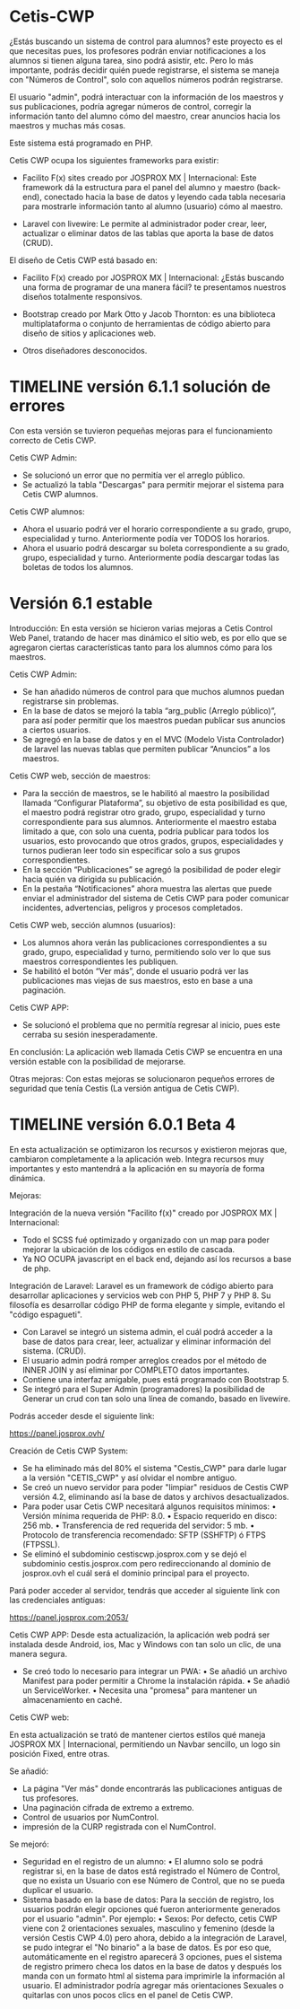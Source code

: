 # Cetis-CWP

¿Estás buscando un sistema de control para alumnos? este proyecto es el que necesitas pues, los profesores podrán enviar notificaciones a los alumnos si tienen alguna tarea, sino podrá asistir, etc. Pero lo más importante, podrás decidir quién puede registrarse, el sistema se maneja con "Números de Control", solo con aquellos números podrán registrarse.

El usuario "admin", podrá interactuar con la información de los maestros y sus publicaciones, podría agregar números de control, corregir la información tanto del alumno cómo del maestro, crear anuncios hacia los maestros y muchas más cosas.

Este sistema está programado en PHP.

Cetis CWP ocupa los siguientes frameworks para existir:

- Facilito F(x) sites creado por JOSPROX MX | Internacional: Este framework dá la estructura para el panel del alumno y maestro (back-end), conectado hacia la base de datos y leyendo cada tabla necesaria para mostrarle información tanto al alumno (usuario) cómo al maestro.

- Laravel con livewire: Le permite al administrador poder crear, leer, actualizar o eliminar datos de las tablas que aporta la base de datos (CRUD).

El diseño de Cetis CWP está basado en:

- Facilito F(x) creado por JOSPROX MX | Internacional: ¿Estás buscando una forma de programar de una manera fácil? te presentamos nuestros diseños totalmente responsivos.

- Bootstrap creado por Mark Otto y Jacob Thornton: es una biblioteca multiplataforma o conjunto de herramientas de código abierto para diseño de sitios y aplicaciones web.

- Otros diseñadores desconocidos.

# TIMELINE versión 6.1.1 solución de errores

Con esta versión se tuvieron pequeñas mejoras para el funcionamiento correcto de Cetis CWP. 

Cetis CWP Admin:

- Se solucionó un error que no permitía ver el arreglo público.
- Se actualizó la tabla "Descargas" para permitir mejorar el sistema para Cetis CWP alumnos. 

Cetis CWP alumnos:
- Ahora el usuario podrá ver el horario correspondiente a su grado, grupo, especialidad y turno. Anteriormente podía ver TODOS los horarios.
- Ahora el usuario podrá descargar su boleta correspondiente a su grado, grupo, especialidad y turno. Anteriormente podía descargar todas las boletas de todos los alumnos. 

# Versión 6.1 estable

Introducción:
En esta versión se hicieron varias mejoras a Cetis Control Web Panel, tratando de hacer mas 
dinámico el sitio web, es por ello que se agregaron ciertas características tanto para los alumnos 
cómo para los maestros.

Cetis CWP Admin:
- Se han añadido números de control para que muchos alumnos puedan registrarse sin 
problemas.
- En la base de datos se mejoró la tabla “arg_public (Arreglo público)”, para así poder permitir 
que los maestros puedan publicar sus anuncios a ciertos usuarios.
- Se agregó en la base de datos y en el MVC (Modelo Vista Controlador) de laravel las nuevas 
tablas que permiten publicar “Anuncios” a los maestros.

Cetis CWP web, sección de maestros:
- Para la sección de maestros, se le habilitó al maestro la posibilidad llamada “Configurar 
Plataforma”, su objetivo de esta posibilidad es que, el maestro podrá registrar otro grado, 
grupo, especialidad y turno correspondiente para sus alumnos. Anteriormente el maestro 
estaba limitado a que, con solo una cuenta, podría publicar para todos los usuarios, esto
provocando que otros grados, grupos, especialidades y turnos pudieran leer todo sin 
especificar solo a sus grupos correspondientes.
- En la sección “Publicaciones” se agregó la posibilidad de poder elegir hacia quién va dirigida 
su publicación.
- En la pestaña “Notificaciones” ahora muestra las alertas que puede enviar el administrador 
del sistema de Cetis CWP para poder comunicar incidentes, advertencias, peligros y 
procesos completados.

Cetis CWP web, sección alumnos (usuarios):
- Los alumnos ahora verán las publicaciones correspondientes a su grado, grupo, especialidad 
y turno, permitiendo solo ver lo que sus maestros correspondientes les publiquen.
- Se habilitó el botón “Ver más”, donde el usuario podrá ver las publicaciones mas viejas de 
sus maestros, esto en base a una paginación.

Cetis CWP APP:
- Se solucionó el problema que no permitía regresar al inicio, pues este cerraba su sesión 
inesperadamente.

En conclusión:
La aplicación web llamada Cetis CWP se encuentra en una versión estable con la posibilidad de 
mejorarse.

Otras mejoras:
Con estas mejoras se solucionaron pequeños errores de seguridad que tenía Cestis (La versión 
antigua de Cetis CWP).

# TIMELINE versión 6.0.1 Beta 4

En esta actualización se optimizaron los recursos y existieron mejoras que, cambiaron completamente a la aplicación web.
Integra recursos muy importantes y esto mantendrá a la aplicación en su mayoría de forma dinámica.

Mejoras:

Integración de la nueva versión "Facilito f(x)" creado por JOSPROX MX | Internacional:

- Todo el SCSS fué optimizado y organizado con un map para poder mejorar la ubicación de los códigos en estilo de cascada.
- Ya NO OCUPA javascript en el back end, dejando así los recursos a base de php.

Integración de Laravel: Laravel es un framework de código abierto para desarrollar aplicaciones y servicios web con PHP 5, PHP 7 y PHP 8. Su filosofía es desarrollar código PHP de forma elegante y simple, evitando el "código espagueti".

- Con Laravel se integró un sistema admin, el cuál podrá acceder a la base de datos para crear, leer, actualizar y eliminar información del sistema. (CRUD).
- El usuario admin podrá romper arreglos creados por el método de INNER JOIN y así eliminar por COMPLETO datos importantes.
- Contiene una interfaz amigable, pues está programado con Bootstrap 5.
- Se integró para el Super Admin (programadores) la posibilidad de Generar un crud con tan solo una línea de comando, basado en livewire.

Podrás acceder desde el siguiente link:

https://panel.josprox.ovh/

Creación de Cetis CWP System:

- Se ha eliminado más del 80% el sistema "Cestis_CWP" para darle lugar a la versión "CETIS_CWP" y así olvidar el nombre antiguo.
- Se creó un nuevo servidor para poder "limpiar" residuos de Cestis CWP versión 4.2, eliminando así la base de datos y archivos desactualizados.
- Para poder usar Cetis CWP necesitará algunos requisitos mínimos:
• Versión mínima requerida de PHP: 8.0. 
• Espacio requerido en disco: 256 mb. 
• Transferencia de red requerida del servidor: 5 mb.
• Protocolo de transferencia recomendado: SFTP (SSHFTP) ó FTPS (FTPSSL).
- Se eliminó el subdominio cestiscwp.josprox.com y se dejó el subdominio cestis.josprox.com pero redireccionando al dominio de josprox.ovh el cuál será el dominio principal para el proyecto. 

Pará poder acceder al servidor, tendrás que acceder al siguiente link con las credenciales antiguas:

https://panel.josprox.com:2053/

Cetis CWP APP: Desde esta actualización, la aplicación web podrá ser instalada desde Android, ios, Mac y Windows con tan solo un clic, de una manera segura.

- Se creó todo lo necesario para integrar un PWA:
• Se añadió un archivo Manifest para poder permitir a Chrome la instalación rápida.
• Se añadió un ServiceWorker.
• Necesita una "promesa" para mantener un almacenamiento en caché.

Cetis CWP web:

En esta actualización se trató de mantener ciertos estilos qué maneja JOSPROX MX | Internacional, permitiendo un Navbar sencillo, un logo sin posición Fixed, entre otras.

Se añadió:

- La página "Ver más" donde encontrarás las publicaciones antiguas de tus profesores.
- Una paginación cifrada de extremo a extremo.
- Control de usuarios por NumControl. 
- impresión de la CURP registrada con el NumControl. 

Se mejoró:

- Seguridad en el registro de un alumno:
• El alumno solo se podrá registrar si, en la base de datos está registrado el Número de Control, que no exista un Usuario con ese Número de Control, que no se pueda duplicar el usuario.
- Sistema basado en la base de datos: Para la sección de registro, los usuarios podrán elegir opciones qué fueron anteriormente generados por el usuario "admin". Por ejemplo:
• Sexos: Por defecto, cetis CWP viene con 2 orientaciones sexuales, masculino y femenino (desde la versión Cestis CWP 4.0) pero ahora, debido a la integración de Laravel, se pudo integrar el "No binario" a la base de datos. Es por eso que, automáticamente en el registro aparecerá 3 opciones, pues el sistema de registro primero checa los datos en la base de datos y después los manda con un formato html al sistema para imprimirle la información al usuario. El administrador podría agregar más orientaciones Sexuales o quitarlas con unos pocos clics en el panel de Cetis CWP. 
